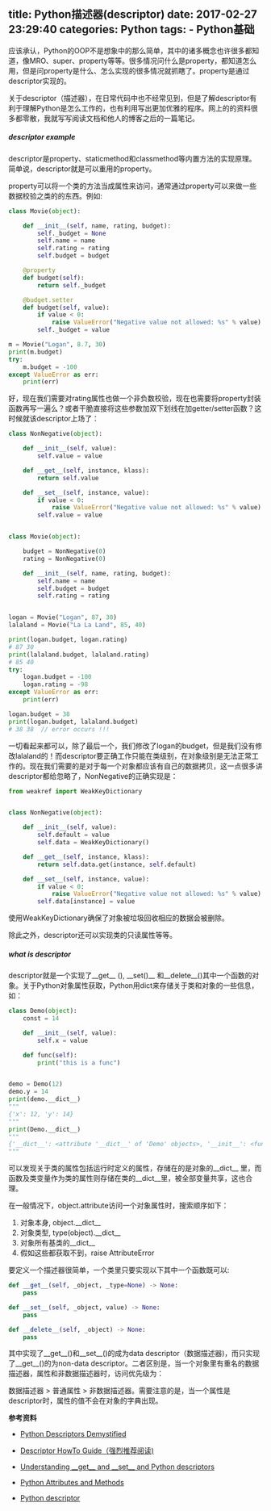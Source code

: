 title: Python描述器(descriptor)
date: 2017-02-27 23:29:40
categories: Python
tags:
    - Python基础
---

应该承认，Python的OOP不是想象中的那么简单，其中的诸多概念也许很多都知道，像MRO、super、property等等。很多情况问什么是property，都知道怎么用，但是问property是什么、怎么实现的很多情况就抓瞎了。property是通过descriptor实现的。

关于descriptor（描述器），在日常代码中也不经常见到，但是了解descriptor有利于理解Python是怎么工作的，也有利用写出更加优雅的程序。网上的的资料很多都零散，我就写写阅读文档和他人的博客之后的一篇笔记。

<!--more-->

##### descriptor example

descriptor是property、staticmethod和classmethod等内置方法的实现原理。简单说，descriptor就是可以重用的property。

property可以将一个类的方法当成属性来访问，通常通过property可以来做一些数据校验之类的的东西。例如:

```python
class Movie(object):

    def __init__(self, name, rating, budget):
        self._budget = None
        self.name = name
        self.rating = rating
        self.budget = budget

    @property
    def budget(self):
        return self._budget

    @budget.setter
    def budget(self, value):
        if value < 0:
            raise ValueError("Negative value not allowed: %s" % value)
        self._budget = value

m = Movie("Logan", 8.7, 30)
print(m.budget)
try:
    m.budget = -100
except ValueError as err:
    print(err)
```

好，现在我们需要对rating属性也做一个非负数校验，现在也需要将property封装函数再写一遍么？或者干脆直接将这些参数加双下划线在加getter/setter函数？这时候就该descriptor上场了：

```python
class NonNegative(object):

    def __init__(self, value):
        self.value = value

    def __get__(self, instance, klass):
        return self.value

    def __set__(self, instance, value):
        if value < 0:
            raise ValueError("Negative value not allowed: %s" % value)
        self.value = value


class Movie(object):

    budget = NonNegative(0)
    rating = NonNegative(0)

    def __init__(self, name, rating, budget):
        self.name = name
        self.budget = budget
        self.rating = rating


logan = Movie("Logan", 87, 30)
lalaland = Movie("La La Land", 85, 40)

print(logan.budget, logan.rating)
# 87 30
print(lalaland.budget, lalaland.rating)
# 85 40
try:
    logan.budget = -100
    logan.rating = -98
except ValueError as err:
    print(err)

logan.budget = 38
print(logan.budget, lalaland.budget)
# 38 38  // error occurs !!!
```

一切看起来都可以，除了最后一个，我们修改了logan的budget，但是我们没有修改lalaland的！而descriptor要正确工作只能在类级别，在对象级别是无法正常工作的。现在我们需要的是对于每一个对象都应该有自己的数据拷贝，这一点很多讲descriptor都给忽略了，NonNegative的正确实现是：

```python
from weakref import WeakKeyDictionary


class NonNegative(object):

    def __init__(self, value):
        self.default = value
        self.data = WeakKeyDictionary()

    def __get__(self, instance, klass):
        return self.data.get(instance, self.default)

    def __set__(self, instance, value):
        if value < 0:
            raise ValueError("Negative value not allowed: %s" % value)
        self.data[instance] = value
```

使用WeakKeyDictionary确保了对象被垃圾回收相应的数据会被删除。

除此之外，descriptor还可以实现类的只读属性等等。

##### what is descriptor

descriptor就是一个实现了\_\_get\_\_ (), \_\_set()\_\_ 和\_\_delete\_\_()其中一个函数的对象。关于Python对象属性获取，Python用dict来存储关于类和对象的一些信息，如：

```python
class Demo(object):
	const = 14

    def __init__(self, value):
        self.x = value

    def func(self):
        print("this is a func")


demo = Demo(12)
demo.y = 14
print(demo.__dict__)
"""
{'x': 12, 'y': 14}
"""
print(Demo.__dict__)
"""
{'__dict__': <attribute '__dict__' of 'Demo' objects>, '__init__': <function Demo.__init__ at 0x7fe732d1fa60>, '__weakref__': <attribute '__weakref__' of 'Demo' objects>, '__module__': '__main__', 'func': <function Demo.func at 0x7fe732d1fbf8>, '__doc__': None, 'const': 14}
"""
```

可以发现关于类的属性包括运行时定义的属性，存储在的是对象的\_\_dict\_\_ 里，而函数及类变量作为类的属性则存储在类的\_\_dict\_\_里，被全部变量共享，这也合理。

在一般情况下，object.attribute访问一个对象属性时，搜索顺序如下：

1. 对象本身, object.\_\_dict\_\_
2. 对象类型, type(object).\_\_dict\_\_
3. 对象所有基类的\_\_dict\_\_
4. 假如这些都获取不到，raise AttributeError

要定义一个描述器很简单，一个类里只要实现以下其中一个函数既可以:

```python
def __get__(self, _object, _type=None) -> None:
    pass

def __set__(self, _object, value) -> None:
    pass

def __delete__(self, _object) -> None:
    pass
```

其中实现了\_\_get\_\_()和\_\_set\_\_()的成为data descriptor（数据描述器)，而只实现了\_\_get\_\_()的为non-data descriptor。二者区别是，当一个对象里有重名的数据描述器，属性和非数据描述器时，访问优先级为：

数据描述器 > 普通属性 > 非数据描述器。需要注意的是，当一个属性是descriptor时，属性的值不会在对象的字典出现。



**参考资料**

* [Python Descriptors Demystified](http://nbviewer.jupyter.org/urls/gist.github.com/ChrisBeaumont/5758381/raw/descriptor_writeup.ipynb)

* [Descriptor HowTo Guide（强烈推荐阅读)](https://docs.python.org/3.5/howto/descriptor.html)

* [Understanding \_\_get\_\_ and \_\_set\_\_ and Python descriptors](http://stackoverflow.com/questions/3798835/understanding-get-and-set-and-python-descriptors)

* [Python Attributes and Methods](http://www.cafepy.com/article/python_attributes_and_methods/python_attributes_and_methods.html#the-dynamic-dict)

* [Python descriptor](http://hbprotoss.github.io/posts/python-descriptor.html)
